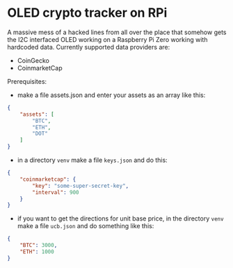 # OLED crypto tracker on RPi

A massive mess of a hacked lines from all over the place that somehow gets the I2C interfaced OLED working on a Raspberry Pi Zero working with hardcoded data. Currently supported data providers are:

- CoinGecko
- CoinmarketCap

Prerequisites:

- make a file assets.json and enter your assets as an array like this:
```json
{
    "assets": [
        "BTC",
        "ETH",
        "DOT"
    ]
}
```

- in a directory `venv` make a file `keys.json` and do this:
```json
{
    "coinmarketcap": {
        "key": "some-super-secret-key",
        "interval": 900
    }
}
```
- if you want to get the directions for unit base price, in the directory `venv` make a file `ucb.json` and do something like this:
```json
{
    "BTC": 3000,
    "ETH": 1000
}
```